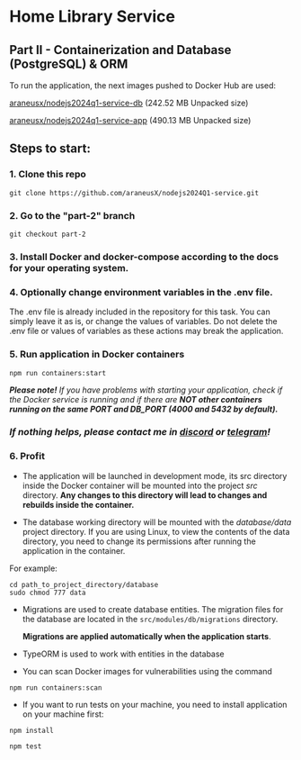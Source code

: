 # Home Library Service
## Part II - Containerization and Database (PostgreSQL) & ORM

To run the application, the next images pushed to Docker Hub are used:

[araneusx/nodejs2024q1-service-db](https://hub.docker.com/repository/docker/araneusx/nodejs2024q1-service-db) (242.52 MB Unpacked size)

[araneusx/nodejs2024q1-service-app](https://hub.docker.com/repository/docker/araneusx/nodejs2024q1-service-app) (490.13 MB Unpacked size)


## Steps to start:
### 1. Clone this repo
```
git clone https://github.com/araneusX/nodejs2024Q1-service.git
```

### 2. Go to the "part-2" branch
```
git checkout part-2
```
### 3. Install Docker and docker-compose according to the docs for your operating system.

### 4. Optionally change environment variables in the .env file.
The .env file is already included in the repository for this task. You can simply leave it as is, or change the values of variables. Do not delete the .env file or values of variables as these actions may break the application.

### 5. Run application in Docker containers

```
npm run containers:start
```

_**Please note!**_
_If you have problems with starting your application, check if the Docker service is running and if there are **NOT other containers running on the same PORT and DB_PORT (4000 and 5432 by default).**_

### _If nothing helps, please contact me in [discord](https://discordapp.com/users/673448628907540490) or [telegram](https://t.me/araneus_x)!_


### 6. Profit

- The application will be launched in development mode, its src directory inside the Docker container will be mounted into the project _src_ directory. **Any changes to this directory will lead to changes and rebuilds inside the container.**

- The database working directory will be mounted with the _database/data_ project directory. If you are using Linux, to view the contents of the data directory, you need to change its permissions after running the application in the container.

For example:
```
cd path_to_project_directory/database
sudo chmod 777 data
```
- Migrations are used to create database entities. The migration files for the database are located in the `src/modules/db/migrations` directory.

  **Migrations are applied automatically when the application starts**.

- TypeORM is used to work with entities in the database

- You can scan Docker images for vulnerabilities using the command 

```
npm run containers:scan
```

- If you want to run tests on your machine, you need to install application on your machine first:
```
npm install
```
```
npm test
```
